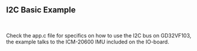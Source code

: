 <br>

## I2C Basic Example

<br>

Check the app.c file for specifics on how to use the I2C bus on GD32VF103, the example talks to the ICM-20600 IMU included on the IO-board.